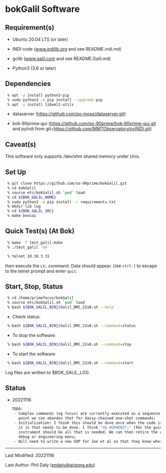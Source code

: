 # bokGalil Software

## Requirement(s)

 - Ubuntu 20.04 LTS (or later)

 - INDI code (www.indilib.org and see README.indi.md)

 - gclib (www.galil.com and see README.Galil.md)

 - Python3 (3.6 or later)

## Dependencies

```bash
 % apt -y install python3-pip
 % sudo python3 -m pip install --upgrade pip
 % apt -y install libxml2-utils
```

 - dataserver (https://github.com/so-mops/dataserver.git)

 - bok-90prime-gui (https://github.com/so-90prime/bok-90prime-gui.git and pyIndi from git+https://github.com/MMTObservatory/pyINDI.git)

## Caveat(s)

This software only supports /dev/shm shared memory under Unix.

## Set Up

```bash
 % git clone https://github.com/so-90prime/bokGalil.git
 % cd bokGalil
 % source etc/bokGalil.sh `pwd` load
 % cd ${BOK_GALIL_HOME}
 % sudo python3 -m pip install -r requirements.txt
 % mkdir lib log
 % cd ${BOK_GALIL_SRC}
 % make bonsai
```

## Quick Test(s) (At Bok)

```bash
 % make -f test_galil.make
 % ./test_galil -b0
```

```bash
 % telnet 10.30.3.31
```

then execute the `LV;` command. Data should appear. Use `ctrl-]` to escape to the telnet prompt and enter `quit`.


## Start, Stop, Status

```bash
 % cd /home/primefocus/bokGalil
 % source etc/bokGalil.sh `pwd` load
 % bash ${BOK_GALIL_BIN}/Galil_DMC_22x0.sh --help
```

 - Check status:

```bash
 % bash ${BOK_GALIL_BIN}/Galil_DMC_22x0.sh --command=status
```

 - To stop the software:

```bash
 % bash ${BOK_GALIL_BIN}/Galil_DMC_22x0.sh --command=stop
```

 - To start the software:

```bash
 % bash ${BOK_GALIL_BIN}/Galil_DMC_22x0.sh --command=start
```

Log files are written to $BOK_GALIL_LOG.

## Status

 - 20221116
```bash
   TODO:
    - Complex commands (eg focus) are currently executed as a sequence of "atomic" statements. At some 
      point we can abandon that for daisy-chained one-shot commands;
    - Initialization: I think this should be done once when the code is started so we need to agree what 
      it is that needs to be done. I think "XQ #GFWINIT;" (for the guider) and "XQ #FILTRD;" for the 
      instrument should be all that is needed. We can then retire the other commands or put them in a
      debug or engineering menu;
    - Will need to write a new SOP for Joe et al so that they know where the filter files are etc
```

--------------------------------------

Last Modified: 20221116

Last Author: Phil Daly (pndaly@arizona.edu)
